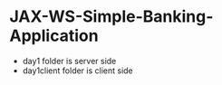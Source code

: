 # JAX-WS-Simple-Banking-Application

- day1 folder is server side
- day1client folder is client side

